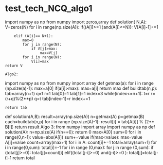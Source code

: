 # test_tech_NCQ_algo1

import numpy as np
from numpy import zeros,array
def solution( N,A):
    V=zeros(N)
    for i in range(np.size(A)):
        if((A[i]>=1 )and(A[i]<=N)):
            V[A[i]-1]+=1
             
        elif (A[i]== N+1):
            max=0
            for j in range(N):
                if V[j]>max:
                    max=V[j]
            for i in range(N):
                V[i]=max
    return V
    
    Algo2:
import numpy as np
from numpy import array
def getmax(a):
    for i in range (np.size(a)-1):
        max=a[0]
        if(a[i]>max):
            max=a[i]
    return max
def buildtab(n,p):
    tab=array(n+1)
    q=1
    r=1
    tab[0]=1
    tab[1]=1
    index=3
    while(index<=n+1):
        t=r
        r=(r+q)%(2**p)
        q=t
        tab[index-1]=r
        index+=1
    
    return tab
def solution(A,B):
    result=array(np.size(A))
    n=getmax(A)
    p=getmax(B)
    cach=buildtab(n,p)
    for i in range (np.size(A)-1):
        result[i] = tab[A[i]] % (2** B[i])
    return result
Algo 3:
from numpy import array
import numpy as np
def solution(A):
    n=np.size(A)
    if(n==0):
        return 0
    max=A[0]
    sum=0
    for i in range(0,n-1):
        value=abs(A[i])
        sum+=value
        if(max<value):
            max=value
        A[i]=value
    count=array(max+1)
    for i in A:
        count[i]+=1
    total=array(sum+1)
    for i in range(0,sum):
        total[i]=-1
    for i in range (0,max):
        for j in range (0,sum):
            if (total[j]>=0):
                total[j]=count[i]
            elif((total[j-i]>=0) and(j-i)>=0 ):
                total[j]=total[j-i]-1
    return total


